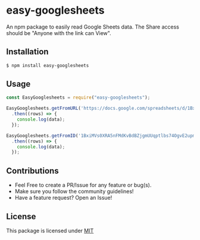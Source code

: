 # easy-googlesheets

An npm package to easily read Google Sheets data. The Share access should be "Anyone with the link can View".

## Installation

```bash
$ npm install easy-googlesheets
```

## Usage 

```js
const EasyGooglesheets = require("easy-googlesheets");

EasyGooglesheets.getFromURL('https://docs.google.com/spreadsheets/d/1BxiMVs0XRA5nFMdKvBdBZjgmUUqptlbs74OgvE2upms/edit#gid=0', true)
  .then((rows) => {
    console.log(data);
  });

EasyGooglesheets.getFromID('1BxiMVs0XRA5nFMdKvBdBZjgmUUqptlbs74OgvE2upms', true)
  .then((rows) => {
    console.log(data);
  });
```

## Contributions

- Feel Free to create a PR/Issue for any feature or bug(s).
- Make sure you follow the community guidelines!
- Have a feature request? Open an Issue!

## License

This package is licensed under [MIT](https://github.com/iamrenaud/easy-googlesheets/blob/master/LICENSE)